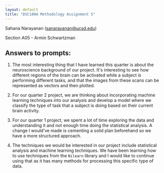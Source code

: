 ```yaml
---
layout: default
title: "DSC180A Methodology Assignment 5"
---
```


Sahana Narayanan (sanarayanan@ucsd.edu)

Section A05 - Armin Schwartzman

## Answers to prompts:

1. The most interesting thing that I have learned this quarter is about the neuroscience background of our project. It's interesting to see how different regions of the brain can be activated while a subject is performing different tasks, and that the images from these scans can be represented as vectors and then plotted. 

2. For our quarter 2 project, we are thinking about incorporating machine learning techniques into our analysis and develop a model where we classify the type of task that a subject is doing based on their current brain activity. 

3. For our quarter 1 project, we spent a lot of time exploring the data and understanding it and not enough time doing the statistical analysis. A change I would've made is cementing a solid plan beforehand so we have a more structured approach. 

4. The techniques we would be interested in our project include statistical analysis and machine learning techniques. We have been learning how to use techniques from the `Nilearn` library and I would like to continue using that as it has many methods for processing this specific type of data. 

